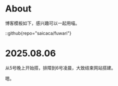 # About

博客模板如下，感兴趣可以一起用喵。

::github{repo="saicaca/fuwari"}


# 2025.08.06
从5号晚上开始搭，排障到6号凌晨，大致结束网站搭建。

嗯。
